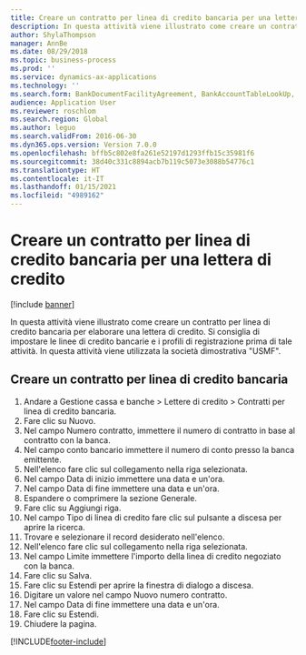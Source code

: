 ```yaml
---
title: Creare un contratto per linea di credito bancaria per una lettera di credito
description: In questa attività viene illustrato come creare un contratto per linea di credito bancaria per elaborare una lettera di credito.
author: ShylaThompson
manager: AnnBe
ms.date: 08/29/2018
ms.topic: business-process
ms.prod: ''
ms.service: dynamics-ax-applications
ms.technology: ''
ms.search.form: BankDocumentFacilityAgreement, BankAccountTableLookUp, BankDocumentFacilityAgreementExtension, DefaultDashboard
audience: Application User
ms.reviewer: roschlom
ms.search.region: Global
ms.author: leguo
ms.search.validFrom: 2016-06-30
ms.dyn365.ops.version: Version 7.0.0
ms.openlocfilehash: bffb5c802e8fa261e52197d1293ffb15c35981f6
ms.sourcegitcommit: 38d40c331c8894acb7b119c5073e3088b54776c1
ms.translationtype: HT
ms.contentlocale: it-IT
ms.lasthandoff: 01/15/2021
ms.locfileid: "4989162"
---
```

# <a name="create-a-bank-facility-agreement-for-a-letter-of-credit"></a>Creare un contratto per linea di credito bancaria per una lettera di credito

[!include [banner](../../includes/banner.md)]

In questa attività viene illustrato come creare un contratto per linea di credito bancaria per elaborare una lettera di credito. Si consiglia di impostare le linee di credito bancarie e i profili di registrazione prima di tale attività.  In questa attività viene utilizzata la società dimostrativa "USMF".  


## <a name="create-bank-facility-agreement"></a>Creare un contratto per linea di credito bancaria
1. Andare a Gestione cassa e banche > Lettere di credito > Contratti per linea di credito bancaria.
2. Fare clic su Nuovo.
3. Nel campo Numero contratto, immettere il numero di contratto in base al contratto con la banca.
4. Nel campo conto bancario immettere il numero di conto presso la banca emittente.
5. Nell'elenco fare clic sul collegamento nella riga selezionata.
6. Nel campo Data di inizio immettere una data e un'ora.
7. Nel campo Data di fine immettere una data e un'ora.
8. Espandere o comprimere la sezione Generale.
9. Fare clic su Aggiungi riga.
10. Nel campo Tipo di linea di credito fare clic sul pulsante a discesa per aprire la ricerca.
11. Trovare e selezionare il record desiderato nell'elenco.
12. Nell'elenco fare clic sul collegamento nella riga selezionata.
13. Nel campo Limite immettere l'importo della linea di credito negoziato con la banca.
14. Fare clic su Salva.
15. Fare clic su Estendi per aprire la finestra di dialogo a discesa.
16. Digitare un valore nel campo Nuovo numero contratto.
17. Nel campo Data di fine immettere una data e un'ora.
18. Fare clic su Estendi.
19. Chiudere la pagina.



[!INCLUDE[footer-include](../../../includes/footer-banner.md)]